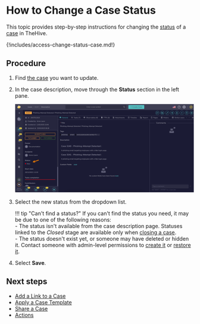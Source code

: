 # How to Change a Case Status

This topic provides step-by-step instructions for changing the [status](../../../administration/status/about-statuses.md) of a [case](about-cases.md) in TheHive.

{!includes/access-change-status-case.md!}

<h2>Procedure</h2>

1. Find [the case](../cases/search-for-cases/find-a-case.md) you want to update.

2. In the case description, move through the **Status** section in the left pane.

    ![Status](../../../images/user-guides/analyst-corner/cases/change-status-case.png)

3. Select the new status from the dropdown list.

    !!! tip "Can't find a status?"
        If you can't find the status you need, it may be due to one of the following reasons:  
        - The status isn't available from the case description page. Statuses linked to the *Closed* stage are available only when [closing a case](../cases/close-a-case.md).  
        - The status doesn't exist yet, or someone may have deleted or hidden it. Contact someone with admin-level permissions to [create it](../../../administration/status/create-a-status.md) or [restore it](../../../administration/status/change-visibility-of-a-status.md).

4. Select **Save**.

<h2>Next steps</h2>

* [Add a Link to a Case](./case-links/add-a-link-to-a-case.md)
* [Apply a Case Template](apply-a-case-template.md)
* [Share a Case](share-a-case.md)
* [Actions](../cases/cases-description/actions.md)